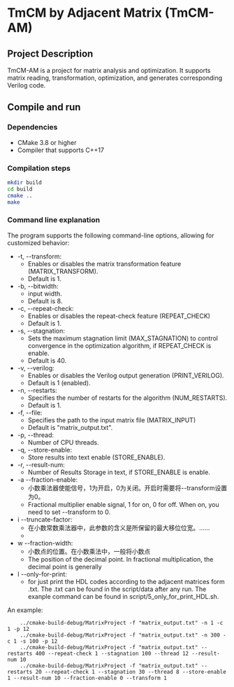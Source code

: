 # TmCM by Adjacent Matrix (TmCM-AM)

## Project Description

TmCM-AM is a project for matrix analysis and optimization. It supports matrix reading, transformation, optimization, and generates corresponding Verilog code.

## Compile and run

### Dependencies

- CMake 3.8 or higher
- Compiler that supports C++17

### Compilation steps

```bash
mkdir build
cd build
cmake ..
make
```

### Command line explanation
The program supports the following command-line options, allowing for customized behavior:

- -t, --transform:
  - Enables or disables the matrix transformation feature (MATRIX_TRANSFORM).
  - Default is 1.
- -b, --bitwidth:
  - input width.
  - Default is 8.
- -c, --repeat-check:
  - Enables or disables the repeat-check feature (REPEAT_CHECK)
  - Default is 1.
- -s, --stagnation:
  - Sets the maximum stagnation limit (MAX_STAGNATION) to control convergence in the optimization algorithm, if REPEAT_CHECK is enable.
  - Default is 40.
- -v, --verilog:
  - Enables or disables the Verilog output generation (PRINT_VERILOG).
  - Default is 1 (enabled).
- -n, --restarts:
  - Specifies the number of restarts for the algorithm (NUM_RESTARTS).
  - Default is 1.
- -f, --file:
  - Specifies the path to the input matrix file (MATRIX_INPUT)
  - Default is "matrix_output.txt".
- -p, --thread:
  - Number of CPU threads.
- -q, --store-enable:
  - Store results into text enable (STORE_ENABLE).
- -r, --result-num:
  - Number of Results Storage in text, if STORE_ENABLE is enable.
- -a --fraction-enable:
  - 小数乘法器使能信号，1为开启，0为关闭。开启时需要将--transform设置为0。
  - Fractional multiplier enable signal, 1 for on, 0 for off. When on, you need to set --transform to 0.
- i --truncate-factor:
  - 在小数常数乘法器中，此参数的含义是所保留的最大移位位宽。……
  - 
- w --fraction-width:
  - 小数点的位置。在小数乘法中，一般将小数点
  - The position of the decimal point. In fractional multiplication, the decimal point is generally
- l --only-for-print:
  - for just print the HDL codes according to the adjacent matrices form .txt. The .txt can be found in the script/data after any run. The exanple command can be found in script/5_only_for_print_HDL.sh.

An example:
```aiignore
    ../cmake-build-debug/MatrixProject -f "matrix_output.txt" -n 1 -c 1 -p 12
    ../cmake-build-debug/MatrixProject -f "matrix_output.txt" -n 300 -c 1 -s 100 -p 12
    ../cmake-build-debug/MatrixProject -f "matrix_output.txt" --restarts 400 --repeat-check 1 --stagnation 100 --thread 12 --result-num 10
    ../cmake-build-debug/MatrixProject -f "matrix_output.txt" --restarts 20 --repeat-check 1 --stagnation 30 --thread 8 --store-enable 1 --result-num 10 --fraction-enable 0 --transform 1
```
